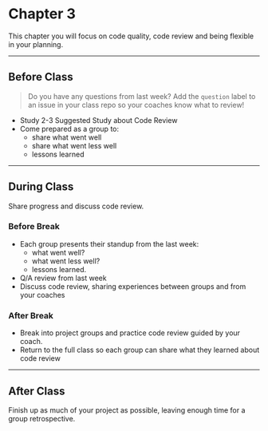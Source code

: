 # Chapter 3

This chapter you will focus on code quality, code review and being flexible in your planning.

---

## Before Class

> Do you have any questions from last week? Add the `question` label to an issue in your class repo so your coaches know what to review!

- Study 2-3 Suggested Study about Code Review
- Come prepared as a group to:
  - share what went well
  - share what went less well
  - lessons learned

---

## During Class

Share progress and discuss code review.

### Before Break

- Each group presents their standup from the last week:
  - what went well?
  - what went less well?
  - lessons learned.
- Q/A review from last week
- Discuss code review, sharing experiences between groups and from your coaches

### After Break

- Break into project groups and practice code review guided by your coach.
- Return to the full class so each group can share what they learned about code review

---

## After Class

Finish up as much of your project as possible, leaving enough time for a group retrospective.
